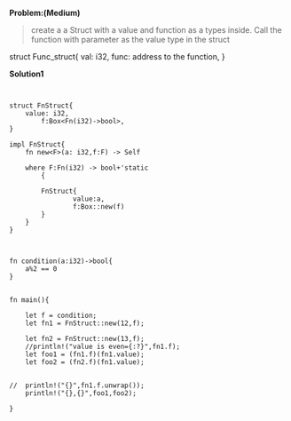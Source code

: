 **Problem:(Medium)**

> create a a Struct with a value and function as a types inside. Call the function with parameter as the value type in the struct

struct Func_struct{
    val: i32,
    func: address to the function,
 }

> 



 
 

**Solution1**

```
  

struct FnStruct{
	value: i32,
	    f:Box<Fn(i32)->bool>,
}

impl FnStruct{
	fn new<F>(a: i32,f:F) -> Self

	where F:Fn(i32) -> bool+'static
		{

		FnStruct{ 
				value:a,
				f:Box::new(f)
		}
	}
}

	

fn condition(a:i32)->bool{
	a%2 == 0
}


fn main(){

	let f = condition;
	let fn1 = FnStruct::new(12,f);
	
	let fn2 = FnStruct::new(13,f);
	//println!("value is even={:?}",fn1.f);
	let foo1 = (fn1.f)(fn1.value);
	let foo2 = (fn2.f)(fn1.value);
	    
	
//	println!("{}",fn1.f.unwrap());
	println!("{},{}",foo1,foo2);
	
}	
	         
```
